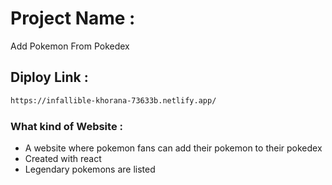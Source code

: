 # Project Name : 
Add Pokemon From Pokedex
## Diploy Link :

```bash
https://infallible-khorana-73633b.netlify.app/
```
### What kind of Website :
- A website where pokemon fans can add their pokemon to their pokedex
- Created with react
- Legendary pokemons are listed
